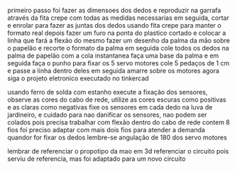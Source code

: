 primeiro passo foi fazer as dimensoes dos dedos e reproduzir na garrafa através da fita crepe com todas as medidas necessarias
em seguida, cortar e enrolar para fazer as juntas dos dedos usando fita crepe para manter o formato real
depois fazer um furo na ponta do plastico cortado e colocar a linha que fará a flexão do mesmo
fazer um desenho da palma da mão sobre o papelão e recorte o formato da palma
em seguida cole todos os dedos na palma de papelão com a cola instantanea
faça uma base da palma e em seguida faça o punho para fixar os 5 servo motores 
cole 5 pedaços de 1 cm e passe a linha dentro deles em seguida amarre sobre os motores 
agora siga o projeto eletronico executado no tinkercad

usando ferro de solda com estanho execute a fixação dos sensores, observe as cores do cabo de rede, utilize as cores escuras como positivas e as claras como negativas
fixe os sensores em cada dedo na luva de jardineiro, e cuidado para nao danificar os sensores, nao podem ser colados pois precisa trabalhar com flexão
dentro do cabo de rede contem 8 fios foi preciso adaptar com mais dois fios para atender a demanda
quandor for fixar os dedos lembre-se angulação de 180 dos servo motores

lembrar de referenciar o propotipo da mao em 3d
referenciar o circuito pois serviu de referencia, mas foi adaptado para um novo circuito
